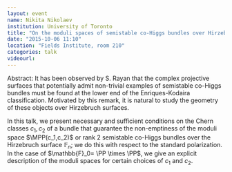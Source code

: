 ```yaml
---
layout: event
name: Nikita Nikolaev
institution: University of Toronto
title: "On the moduli spaces of semistable co-Higgs bundles over Hirzebruch surfaces."
date: "2015-10-06 11:10"
location: "Fields Institute, room 210"
categories: talk
videourl:
---
```

Abstract: It has been observed by S. Rayan that the complex projective surfaces that potentially admit non-trivial 
examples of semistable co-Higgs bundles must be found at the lower end of the Enriques-Kodaira classification. 
Motivated by this remark, it is natural to study the geometry of these objects over Hirzebruch surfaces.


In this talk, we present necessary and sufficient conditions on the Chern classes $c_1,c_2$ of a bundle that 
guarantee the non-emptiness of the moduli space $\MPP(c_1,c_2)$ or rank 2 semistable co-Higgs bundles over the 
Hirzebruch surface $\mathbb{F}_n$; we do this with respect to the standard polarization. In the case of 
$\mathbb{F}_0= \PP \times \PP$, we give an explicit description of the moduli spaces for certain choices of 
$c_1$ and $c_2$. 
